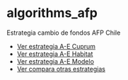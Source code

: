 # algorithms_afp
Estrategia cambio de fondos AFP Chile

- [Ver estrategia A-E Cuprum](http://nbviewer.jupyter.org/github/collabmarket/algorithms_afp/blob/master/A-E_Cuprum.ipynb)
- [Ver estrategia A-E Habitat](http://nbviewer.jupyter.org/github/collabmarket/algorithms_afp/blob/master/A-E_Habitat.ipynb)
- [Ver estrategia A-E Modelo](http://nbviewer.jupyter.org/github/collabmarket/algorithms_afp/blob/master/A-E_Modelo.ipynb)
- [Ver compara otras estrategias](http://nbviewer.jupyter.org/github/collabmarket/algorithms_afp/blob/master/OtherStrategies.ipynb)
